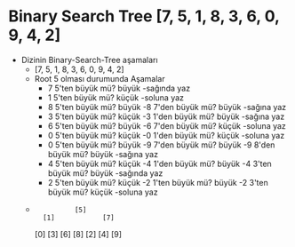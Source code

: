 # Binary Search Tree [7, 5, 1, 8, 3, 6, 0, 9, 4, 2] 

- Dizinin Binary-Search-Tree aşamaları
    * [7, 5, 1, 8, 3, 6, 0, 9, 4, 2] 
    * Root 5 olması durumunda Aşamalar
        - 7 5'ten büyük mü? büyük -sağında yaz
        - 1 5'ten büyük mü? küçük -soluna yaz
        - 8 5'ten büyük mü? büyük -8 7'den büyük mü? büyük -sağına yaz
        - 3 5'ten büyük mü? küçük -3 1'den büyük mü? büyük -sağına yaz
        - 6 5'ten büyük mü? büyük -6 7'den büyük mü? küçük -soluna yaz
        - 0 5'ten büyük mü? küçük -0 1'den büyük mü? küçük -soluna yaz
        - 0 5'ten büyük mü? büyük -9 7'den büyük mü? büyük -9 8'den büyük mü? büyük -sağına yaz
        - 4 5'ten büyük mü? küçük -4 1'den büyük mü? büyük -4 3'ten büyük mü? büyük -sağında yaz
        - 2 5'ten büyük mü? küçük -2 1'ten büyük mü? büyük -2 3'ten büyük mü? küçük -soluna yaz
    * 
                    [5]
            [1]            [7]
        [0]     [3]     [6]    [8]
            [2]     [4]           [9]
